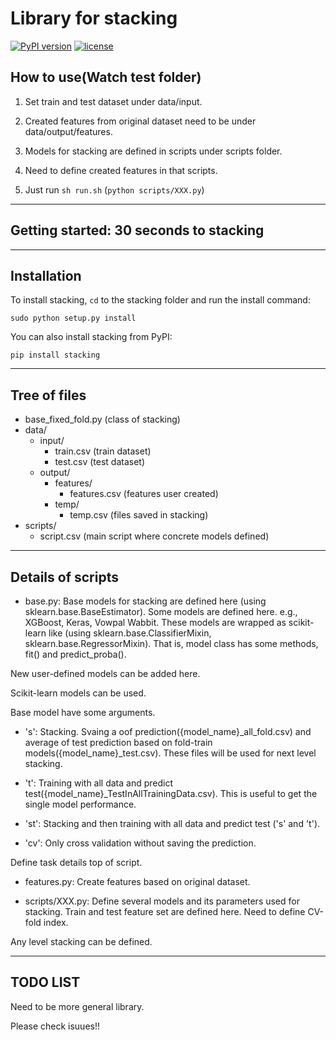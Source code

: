 # Library for stacking

[![PyPI version](https://badge.fury.io/py/stacking.svg)](https://badge.fury.io/py/stacking)
[![license](https://img.shields.io/github/license/mashape/apistatus.svg?maxAge=2592000)](https://github.com/ikki407/stacking/LICENSE)


## How to use(Watch test folder)

1. Set train and test dataset under data/input.

2. Created features from original dataset need to be under data/output/features.

3. Models for stacking are defined in scripts under scripts folder.

4. Need to define created features in that scripts.

5. Just run `sh run.sh` (`python scripts/XXX.py`)

------------------

## Getting started: 30 seconds to stacking

------------------

## Installation
To install stacking, `cd` to the stacking folder and run the install command:
```
sudo python setup.py install
```

You can also install stacking from PyPI:
```
pip install stacking
```


------------------



## Tree of files

- base_fixed_fold.py (class of stacking)
- data/
  - input/
    - train.csv (train dataset)
    - test.csv (test dataset)
  - output/
    - features/
      - features.csv (features user created)
    - temp/
      - temp.csv (files saved in stacking)
- scripts/
  - script.csv (main script where concrete models defined)



------------------



## Details of scripts

* base.py: 
Base models for stacking are defined here (using sklearn.base.BaseEstimator).
Some models are defined here. e.g., XGBoost, Keras, Vowpal Wabbit.
These models are wrapped as scikit-learn like (using sklearn.base.ClassifierMixin, sklearn.base.RegressorMixin).
That is, model class has some methods, fit() and predict_proba().

New user-defined models can be added here.

Scikit-learn models can be used.

Base model have some arguments.

- 's': Stacking. Svaing a oof prediction({model_name}_all_fold.csv) and average of test prediction based on fold-train models({model_name}_test.csv). These files will be used for next level stacking.

- 't': Training with all data and predict test({model_name}_TestInAllTrainingData.csv). This is useful to get the single model performance.

- 'st': Stacking and then training with all data and predict test ('s' and 't').

- 'cv': Only cross validation without saving the prediction.

Define task details top of script.


* features.py:
Create features based on original dataset.

* scripts/XXX.py:
Define several models and its parameters used for stacking.
Train and test feature set are defined here.
Need to define CV-fold index.

Any level stacking can be defined.


------------------



## TODO LIST

Need to be more general library.

Please check isuues!!


